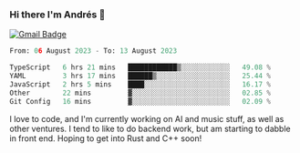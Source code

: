 ### Hi there I'm Andrés :lemon:

[![Gmail Badge](https://img.shields.io/badge/-gmail-c14438?style=flat-square&logo=Gmail&logoColor=white&link=mailto:houshuai0816@gmail.com)](mailto:ahduvvuri@gmail.com)

<!--START_SECTION:waka-->

```python
From: 06 August 2023 - To: 13 August 2023

TypeScript   6 hrs 21 mins   ████████████▒░░░░░░░░░░░░   49.08 %
YAML         3 hrs 17 mins   ██████▒░░░░░░░░░░░░░░░░░░   25.44 %
JavaScript   2 hrs 5 mins    ████░░░░░░░░░░░░░░░░░░░░░   16.17 %
Other        22 mins         ▓░░░░░░░░░░░░░░░░░░░░░░░░   02.85 %
Git Config   16 mins         ▓░░░░░░░░░░░░░░░░░░░░░░░░   02.09 %
```

<!--END_SECTION:waka-->

I love to code, and I'm currently working on AI and music stuff, as well as other ventures. I tend to like to do backend work, but am starting to dabble in front end. Hoping to get into Rust and C++ soon!
